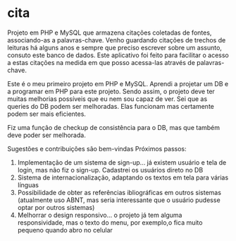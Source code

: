 # cita
 Projeto em PHP e MySQL que armazena citações coletadas de fontes, associando-as a palavras-chave. 
 Venho guardando citações de trechos de leituras há alguns anos e sempre que preciso escrever sobre um assunto, consuto este banco de dados. Este aplicativo foi feito para facilitar o acesso a estas citações na medida em que posso acessa-las através de palavras-chave.

Este é o meu primeiro projeto em PHP e MySQL. Aprendi a projetar um DB e a programar em PHP para este projeto. Sendo assim, o projeto deve ter muitas melhorias possíveis que eu nem sou capaz de ver. Sei que as queries do DB podem ser melhoradas. Elas funcionam mas certamente podem ser mais eficientes.

Fiz uma função de checkup de consistência para o DB, mas que também deve poder ser melhorada.

 Sugestões e contribuições são bem-vindas
 Próximos passos:
 1. Implementação de um sistema de sign-up... já existem usuário e tela de login, mas não fiz o sign-up. Cadastrei os usuários direto no DB
 2. Sistema de internacionalização, adaptando os textos em tela para várias línguas
 3. Possibilidade de obter as referências ibliográficas em outros sistemas (atualmente uso ABNT, mas seria interessante que o usuário pudesse optar por outros sistemas)
 4. Melhorrar o design responsivo... o projeto já tem alguma responsividade, mas o texto do menu, por exemplo,o fica muito pequeno quando abro no celular
